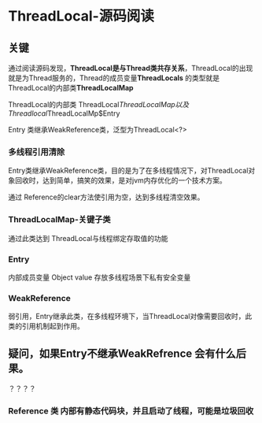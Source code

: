 # ThreadLocal-源码阅读

## 关键

通过阅读源码发现，**ThreadLocal是与Thread类共存关系**，ThreadLocal的出现就是为Thread服务的，Thread的成员变量**ThreadLocals** 的类型就是ThreadLocal的内部类**ThreadLocalMap**

ThreadLocal的内部类 ThreadLocal$ThreadLocalMap 以及 Threadlocal$ThreadLocalMp$Entry

Entry 类继承WeakReference类，泛型为ThreadLocal<?>

### 多线程引用清除

Entry类继承WeakReference类，目的是为了在多线程情况下，对ThreadLocal对象回收时，达到简单，搞笑的效果，是对jvm内存优化的一个技术方案。

通过 Reference的clear方法使引用为空，达到多线程清空效果。

### ThreadLocalMap-关键子类

通过此类达到 ThreadLocal与线程绑定存取值的功能



### Entry

内部成员变量 Object value 存放多线程场景下私有安全变量

### WeakReference 

弱引用，Entry继承此类，在多线程环境下，当ThreadLocal对像需要回收时，此类的引用机制起到作用。

## 疑问，如果Entry不继承WeakRefrence 会有什么后果。

？？？？





### Reference 类 内部有静态代码块，并且启动了线程，可能是垃圾回收